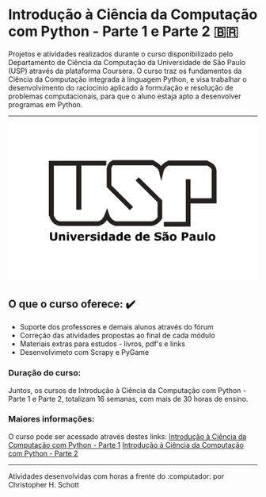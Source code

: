 # Introdução à Ciência da Computação com Python - Parte 1 e Parte 2 :brazil:

Projetos e atividades realizados durante o curso disponibilizado pelo Departamento de Ciência da Computação da Universidade de São Paulo (USP) através da plataforma Coursera. O curso traz os fundamentos da Ciência da Computação integrada à linguagem Python, e visa trabalhar o desenvolvimento do raciocínio aplicado à formulação e resolução de problemas computacionais, para que o aluno estaja apto a desenvolver programas em Python.

<hr>
<p align="center">
  <img width="700px" src="https://github.com/ChristopherHauschild/intro-to-computer-science-with-python/blob/master/USP.png?raw=true"/>
</p>

## O que o curso oferece: :heavy_check_mark:

<ul>
  <li> Suporte dos professores e demais alunos através do fórum </li>
  <li> Correção das atividades propostas ao final de cada módulo </li>
  <li> Materiais extras para estudos - livros, pdf's e links </li>
  <li> Desenvolvimeto com Scrapy e PyGame </li>
</ul>

### Duração do curso:

Juntos, os cursos de Introdução à Ciência da Computação com Python - Parte 1 e Parte 2, totalizam 16 semanas, com mais de 30 horas de ensino.

### Maiores informações:

O curso pode ser acessado através destes links:
<a href="https://www.coursera.org/learn/ciencia-computacao-python-conceitos-1/home/welcome">Introdução à Ciência da Computação com Python - Parte 1</a>
<a href="https://www.coursera.org/learn/ciencia-computacao-python-conceitos-2/home/welcome">Introdução à Ciência da Computação com Python - Parte 2</a>

<hr>

Atividades desenvolvidas com horas a frente do :computador: por Christopher H. Schott

